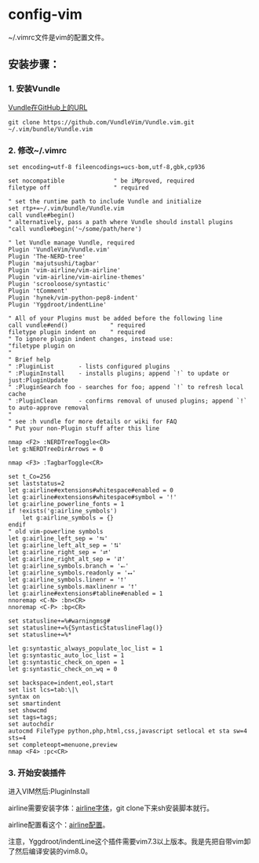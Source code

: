 # config-vim
~/.vimrc文件是vim的配置文件。
## 安装步骤：
### 1. 安装Vundle

[Vundle在GitHub上的URL](https://github.com/VundleVim/Vundle.vim)

`git clone https://github.com/VundleVim/Vundle.vim.git ~/.vim/bundle/Vundle.vim`

### 2. 修改~/.vimrc

```vim
set encoding=utf-8 fileencodings=ucs-bom,utf-8,gbk,cp936

set nocompatible              " be iMproved, required
filetype off                  " required

" set the runtime path to include Vundle and initialize
set rtp+=~/.vim/bundle/Vundle.vim
call vundle#begin()
" alternatively, pass a path where Vundle should install plugins
"call vundle#begin('~/some/path/here')

" let Vundle manage Vundle, required
Plugin 'VundleVim/Vundle.vim'
Plugin 'The-NERD-tree'
Plugin 'majutsushi/tagbar'
Plugin 'vim-airline/vim-airline'
Plugin 'vim-airline/vim-airline-themes'
Plugin 'scrooloose/syntastic'
Plugin 'tComment'
Plugin 'hynek/vim-python-pep8-indent'
Plugin 'Yggdroot/indentLine'

" All of your Plugins must be added before the following line
call vundle#end()            " required
filetype plugin indent on    " required
" To ignore plugin indent changes, instead use:
"filetype plugin on
"
" Brief help
" :PluginList       - lists configured plugins
" :PluginInstall    - installs plugins; append `!` to update or just:PluginUpdate
" :PluginSearch foo - searches for foo; append `!` to refresh local cache
" :PluginClean      - confirms removal of unused plugins; append `!` to auto-approve removal
"
" see :h vundle for more details or wiki for FAQ
" Put your non-Plugin stuff after this line

nmap <F2> :NERDTreeToggle<CR>
let g:NERDTreeDirArrows = 0

nmap <F3> :TagbarToggle<CR>

set t_Co=256
set laststatus=2
let g:airline#extensions#whitespace#enabled = 0
let g:airline#extensions#whitespace#symbol = '!'
let g:airline_powerline_fonts = 1
if !exists('g:airline_symbols')
	let g:airline_symbols = {}
endif
" old vim-powerline symbols
let g:airline_left_sep = '⮀'
let g:airline_left_alt_sep = '⮁'
let g:airline_right_sep = '⮂'
let g:airline_right_alt_sep = '⮃'
let g:airline_symbols.branch = '⭠'
let g:airline_symbols.readonly = '⭤'
let g:airline_symbols.linenr = '⭡'
let g:airline_symbols.maxlinenr = '⭡'
let g:airline#extensions#tabline#enabled = 1
nnoremap <C-N> :bn<CR>
nnoremap <C-P> :bp<CR>

set statusline+=%#warningmsg#
set statusline+=%{SyntasticStatuslineFlag()}
set statusline+=%*

let g:syntastic_always_populate_loc_list = 1
let g:syntastic_auto_loc_list = 1
let g:syntastic_check_on_open = 1
let g:syntastic_check_on_wq = 0

set backspace=indent,eol,start
set list lcs=tab:\|\ 
syntax on
set smartindent
set showcmd
set tags=tags;
set autochdir
autocmd FileType python,php,html,css,javascript setlocal et sta sw=4 sts=4
set completeopt=menuone,preview
nmap <F4> :pc<CR>
```
### 3. 开始安装插件

进入VIM然后:PluginInstall

airline需要安装字体：[airline字体](https://github.com/powerline/fonts)，git clone下来sh安装脚本就行。

airline配置看这个：[airline配置](http://note.youdao.com/noteshare?id=23a98148642a7b994ae53e22b515019c&sub=465EE16A802E45F9B0B6D6CA79CE37EC)。

注意，Yggdroot/indentLine这个插件需要vim7.3以上版本。我是先把自带vim卸了然后编译安装的vim8.0。
